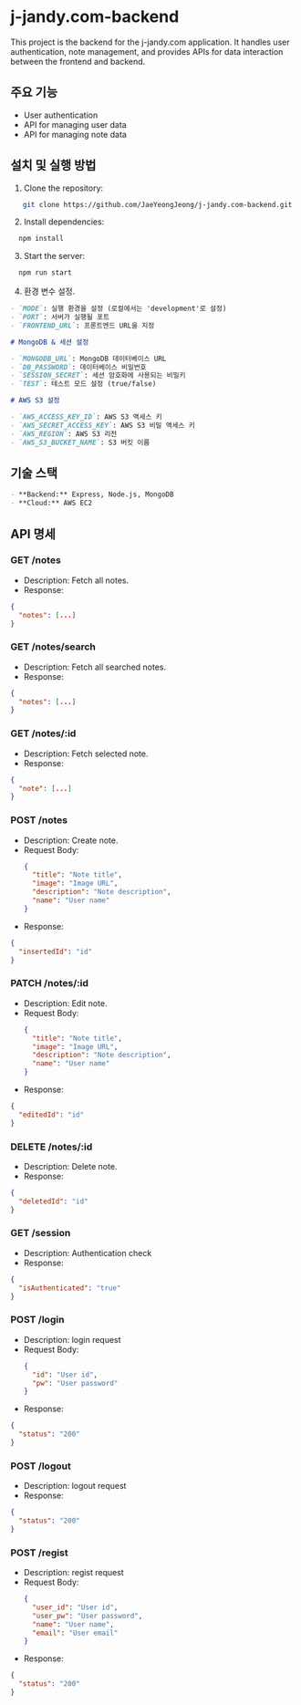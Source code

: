 # j-jandy.com-backend

This project is the backend for the j-jandy.com application. It handles user authentication, note management, and provides APIs for data interaction between the frontend and backend.

## 주요 기능

- User authentication
- API for managing user data
- API for managing note data

## 설치 및 실행 방법

1. Clone the repository:

```bash
   git clone https://github.com/JaeYeongJeong/j-jandy.com-backend.git
```

2. Install dependencies:

```bash
  npm install
```

3. Start the server:

```bash
  npm run start
```

4. 환경 변수 설정.

```markdown
- `MODE`: 실행 환경을 설정 (로컬에서는 'development'로 설정)
- `PORT`: 서버가 실행될 포트
- `FRONTEND_URL`: 프론트엔드 URL을 지정

# MongoDB & 세션 설정

- `MONGODB_URL`: MongoDB 데이터베이스 URL
- `DB_PASSWORD`: 데이터베이스 비밀번호
- `SESSION_SECRET`: 세션 암호화에 사용되는 비밀키
- `TEST`: 테스트 모드 설정 (true/false)

# AWS S3 설정

- `AWS_ACCESS_KEY_ID`: AWS S3 액세스 키
- `AWS_SECRET_ACCESS_KEY`: AWS S3 비밀 액세스 키
- `AWS_REGION`: AWS S3 리전
- `AWS_S3_BUCKET_NAME`: S3 버킷 이름
```

## 기술 스택

```markdown
- **Backend:** Express, Node.js, MongoDB
- **Cloud:** AWS EC2
```

## API 명세

### GET /notes

- Description: Fetch all notes.
- Response:

```json
{
  "notes": [...]
}
```

### GET /notes/search

- Description: Fetch all searched notes.
- Response:

```json
{
  "notes": [...]
}
```

### GET /notes/:id

- Description: Fetch selected note.
- Response:

```json
{
  "note": [...]
}
```

### POST /notes

- Description: Create note.
- Request Body:
  ```json
  {
    "title": "Note title",
    "image": "Image URL",
    "description": "Note description",
    "name": "User name"
  }
  ```
- Response:

```json
{
  "insertedId": "id"
}
```

### PATCH /notes/:id

- Description: Edit note.
- Request Body:
  ```json
  {
    "title": "Note title",
    "image": "Image URL",
    "description": "Note description",
    "name": "User name"
  }
  ```
- Response:

```json
{
  "editedId": "id"
}
```

### DELETE /notes/:id

- Description: Delete note.
- Response:

```json
{
  "deletedId": "id"
}
```

### GET /session

- Description: Authentication check
- Response:

```json
{
  "isAuthenticated": "true"
}
```

### POST /login

- Description: login request
- Request Body:
  ```json
  {
    "id": "User id",
    "pw": "User password"
  }
  ```
- Response:

```json
{
  "status": "200"
}
```

### POST /logout

- Description: logout request
- Response:

```json
{
  "status": "200"
}
```

### POST /regist

- Description: regist request
- Request Body:
  ```json
  {
    "user_id": "User id",
    "user_pw": "User password",
    "name": "User name",
    "email": "User email"
  }
  ```
- Response:

```json
{
  "status": "200"
}
```
